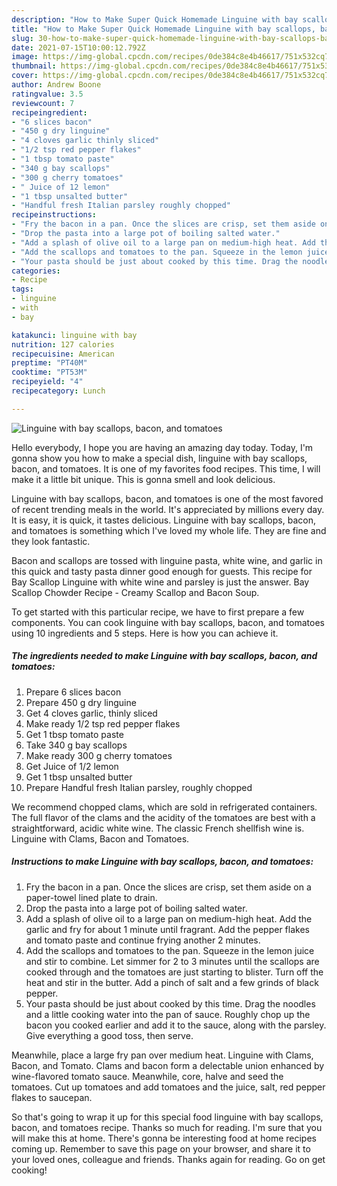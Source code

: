 ```yaml
---
description: "How to Make Super Quick Homemade Linguine with bay scallops, bacon, and tomatoes"
title: "How to Make Super Quick Homemade Linguine with bay scallops, bacon, and tomatoes"
slug: 30-how-to-make-super-quick-homemade-linguine-with-bay-scallops-bacon-and-tomatoes
date: 2021-07-15T10:00:12.792Z
image: https://img-global.cpcdn.com/recipes/0de384c8e4b46617/751x532cq70/linguine-with-bay-scallops-bacon-and-tomatoes-recipe-main-photo.jpg
thumbnail: https://img-global.cpcdn.com/recipes/0de384c8e4b46617/751x532cq70/linguine-with-bay-scallops-bacon-and-tomatoes-recipe-main-photo.jpg
cover: https://img-global.cpcdn.com/recipes/0de384c8e4b46617/751x532cq70/linguine-with-bay-scallops-bacon-and-tomatoes-recipe-main-photo.jpg
author: Andrew Boone
ratingvalue: 3.5
reviewcount: 7
recipeingredient:
- "6 slices bacon"
- "450 g dry linguine"
- "4 cloves garlic thinly sliced"
- "1/2 tsp red pepper flakes"
- "1 tbsp tomato paste"
- "340 g bay scallops"
- "300 g cherry tomatoes"
- " Juice of 12 lemon"
- "1 tbsp unsalted butter"
- "Handful fresh Italian parsley roughly chopped"
recipeinstructions:
- "Fry the bacon in a pan. Once the slices are crisp, set them aside on a paper-towel lined plate to drain."
- "Drop the pasta into a large pot of boiling salted water."
- "Add a splash of olive oil to a large pan on medium-high heat. Add the garlic and fry for about 1 minute until fragrant. Add the pepper flakes and tomato paste and continue frying another 2 minutes."
- "Add the scallops and tomatoes to the pan. Squeeze in the lemon juice and stir to combine. Let simmer for 2 to 3 minutes until the scallops are cooked through and the tomatoes are just starting to blister. Turn off the heat and stir in the butter. Add a pinch of salt and a few grinds of black pepper."
- "Your pasta should be just about cooked by this time. Drag the noodles and a little cooking water into the pan of sauce. Roughly chop up the bacon you cooked earlier and add it to the sauce, along with the parsley. Give everything a good toss, then serve."
categories:
- Recipe
tags:
- linguine
- with
- bay

katakunci: linguine with bay 
nutrition: 127 calories
recipecuisine: American
preptime: "PT40M"
cooktime: "PT53M"
recipeyield: "4"
recipecategory: Lunch

---
```



![Linguine with bay scallops, bacon, and tomatoes](https://img-global.cpcdn.com/recipes/0de384c8e4b46617/751x532cq70/linguine-with-bay-scallops-bacon-and-tomatoes-recipe-main-photo.jpg)

Hello everybody, I hope you are having an amazing day today. Today, I'm gonna show you how to make a special dish, linguine with bay scallops, bacon, and tomatoes. It is one of my favorites food recipes. This time, I will make it a little bit unique. This is gonna smell and look delicious.

Linguine with bay scallops, bacon, and tomatoes is one of the most favored of recent trending meals in the world. It's appreciated by millions every day. It is easy, it is quick, it tastes delicious. Linguine with bay scallops, bacon, and tomatoes is something which I've loved my whole life. They are fine and they look fantastic.

Bacon and scallops are tossed with linguine pasta, white wine, and garlic in this quick and tasty pasta dinner good enough for guests. This recipe for Bay Scallop Linguine with white wine and parsley is just the answer. Bay Scallop Chowder Recipe - Creamy Scallop and Bacon Soup.


To get started with this particular recipe, we have to first prepare a few components. You can cook linguine with bay scallops, bacon, and tomatoes using 10 ingredients and 5 steps. Here is how you can achieve it.

<!--inarticleads1-->

##### The ingredients needed to make Linguine with bay scallops, bacon, and tomatoes:

1. Prepare 6 slices bacon
1. Prepare 450 g dry linguine
1. Get 4 cloves garlic, thinly sliced
1. Make ready 1/2 tsp red pepper flakes
1. Get 1 tbsp tomato paste
1. Take 340 g bay scallops
1. Make ready 300 g cherry tomatoes
1. Get  Juice of 1/2 lemon
1. Get 1 tbsp unsalted butter
1. Prepare Handful fresh Italian parsley, roughly chopped


We recommend chopped clams, which are sold in refrigerated containers. The full flavor of the clams and the acidity of the tomatoes are best with a straightforward, acidic white wine. The classic French shellfish wine is. Linguine with Clams, Bacon and Tomatoes. 

<!--inarticleads2-->

##### Instructions to make Linguine with bay scallops, bacon, and tomatoes:

1. Fry the bacon in a pan. Once the slices are crisp, set them aside on a paper-towel lined plate to drain.
1. Drop the pasta into a large pot of boiling salted water.
1. Add a splash of olive oil to a large pan on medium-high heat. Add the garlic and fry for about 1 minute until fragrant. Add the pepper flakes and tomato paste and continue frying another 2 minutes.
1. Add the scallops and tomatoes to the pan. Squeeze in the lemon juice and stir to combine. Let simmer for 2 to 3 minutes until the scallops are cooked through and the tomatoes are just starting to blister. Turn off the heat and stir in the butter. Add a pinch of salt and a few grinds of black pepper.
1. Your pasta should be just about cooked by this time. Drag the noodles and a little cooking water into the pan of sauce. Roughly chop up the bacon you cooked earlier and add it to the sauce, along with the parsley. Give everything a good toss, then serve.


Meanwhile, place a large fry pan over medium heat. Linguine with Clams, Bacon, and Tomato. Clams and bacon form a delectable union enhanced by wine-flavored tomato sauce. Meanwhile, core, halve and seed the tomatoes. Cut up tomatoes and add tomatoes and the juice, salt, red pepper flakes to saucepan. 

So that's going to wrap it up for this special food linguine with bay scallops, bacon, and tomatoes recipe. Thanks so much for reading. I'm sure that you will make this at home. There's gonna be interesting food at home recipes coming up. Remember to save this page on your browser, and share it to your loved ones, colleague and friends. Thanks again for reading. Go on get cooking!
